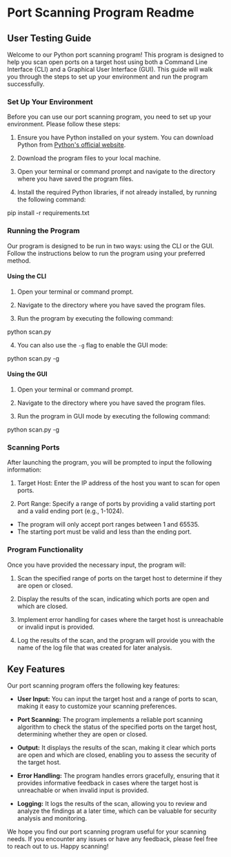 # Port Scanning Program Readme

## User Testing Guide

Welcome to our Python port scanning program! This program is designed to help you scan open ports on a target host using both a Command Line Interface (CLI) and a Graphical User Interface (GUI). This guide will walk you through the steps to set up your environment and run the program successfully.

### Set Up Your Environment

Before you can use our port scanning program, you need to set up your environment. Please follow these steps:

1. Ensure you have Python installed on your system. You can download Python from [Python's official website](https://www.python.org/downloads/).

2. Download the program files to your local machine.

3. Open your terminal or command prompt and navigate to the directory where you have saved the program files.

4. Install the required Python libraries, if not already installed, by running the following command:

pip install -r requirements.txt


### Running the Program

Our program is designed to be run in two ways: using the CLI or the GUI. Follow the instructions below to run the program using your preferred method.

#### Using the CLI

1. Open your terminal or command prompt.

2. Navigate to the directory where you have saved the program files.

3. Run the program by executing the following command:

python scan.py


4. You can also use the `-g` flag to enable the GUI mode:

python scan.py -g


#### Using the GUI

1. Open your terminal or command prompt.

2. Navigate to the directory where you have saved the program files.

3. Run the program in GUI mode by executing the following command:

python scan.py -g


### Scanning Ports

After launching the program, you will be prompted to input the following information:

1. Target Host: Enter the IP address of the host you want to scan for open ports.

2. Port Range: Specify a range of ports by providing a valid starting port and a valid ending port (e.g., 1-1024).

- The program will only accept port ranges between 1 and 65535.
- The starting port must be valid and less than the ending port.

### Program Functionality

Once you have provided the necessary input, the program will:

1. Scan the specified range of ports on the target host to determine if they are open or closed.

2. Display the results of the scan, indicating which ports are open and which are closed.

3. Implement error handling for cases where the target host is unreachable or invalid input is provided.

4. Log the results of the scan, and the program will provide you with the name of the log file that was created for later analysis.

## Key Features

Our port scanning program offers the following key features:

- **User Input:** You can input the target host and a range of ports to scan, making it easy to customize your scanning preferences.

- **Port Scanning:** The program implements a reliable port scanning algorithm to check the status of the specified ports on the target host, determining whether they are open or closed.

- **Output:** It displays the results of the scan, making it clear which ports are open and which are closed, enabling you to assess the security of the target host.

- **Error Handling:** The program handles errors gracefully, ensuring that it provides informative feedback in cases where the target host is unreachable or when invalid input is provided.

- **Logging:** It logs the results of the scan, allowing you to review and analyze the findings at a later time, which can be valuable for security analysis and monitoring.

We hope you find our port scanning program useful for your scanning needs. If you encounter any issues or have any feedback, please feel free to reach out to us. Happy scanning!



